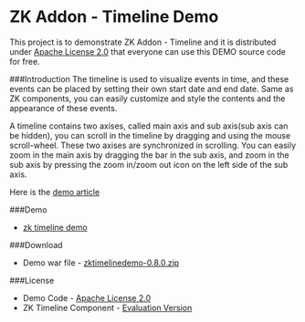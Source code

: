 ZK Addon - Timeline Demo
===============
This project is to demonstrate ZK Addon - Timeline and it is distributed under [Apache License 2.0](http://www.apache.org/licenses/LICENSE-2.0) that everyone can use this DEMO source code for free.

###Introduction
The timeline is used to visualize events in time, and these events can be placed by setting their own start date and end date. Same as ZK components, you can easily customize and style the contents and the appearance of these events.

A timeline contains two axises, called main axis and sub axis(sub axis can be hidden), you can scroll in the timeline by dragging and using the mouse scroll-wheel.
These two axises are synchronized in scrolling. You can easily zoom in the main axis by dragging the bar in the sub axis, and zoom in the sub axis by pressing the zoom in/zoom out icon on the left side of the sub axis.

Here is the [demo article](http://blog.zkoss.org/index.php/2015/01/13/introducing-new-zk-addon-zk-timeline/)

###Demo
* [zk timeline demo](http://www.zkoss.org/zktimelinedemo/)

###Download

* Demo war file - [zktimelinedemo-0.8.0.zip](https://github.com/DevChu/ZKTimeline-Demo/releases/)

###License
	
* Demo Code - [Apache License 2.0](http://www.apache.org/licenses/LICENSE-2.0)
* ZK Timeline Component - [Evaluation Version](https://github.com/DevChu/ZKTimeline-Demo/blob/master/zkdoc/ZK_Timeline_Component_Evaluation_LICENSE)
